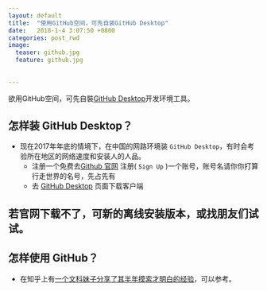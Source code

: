 ```yaml
---
layout: default
title:  "使用GitHub空间，可先自装GitHub Desktop"
date:   2018-1-4 3:07:50 +0800
categories: post_rwd
image:
  teaser: github.jpg
  feature: github.jpg 
  
  
---
```

欲用GitHub空间，可先自裝[GitHub Desktop][GitHub_Desktop]开发环境工具。
 
## 怎样装 GitHub Desktop？
- 现在2017年年底的情境下，在中国的网路环境装 `GitHub Desktop`，有时会考验所在地区的网络速度和安装人的人品。
    - 注册一个免费去[Github 官网][Github官网] 注册( `Sign Up` )一个账号，账号名请你你打算行走世界的名号，先占先有
    - 去 [GitHub Desktop][GitHub_Desktop] 页面下载客户端 
 
## 若官网下载不了，可新的离线安装版本，或找朋友们试试。
 
## 怎样使用 GitHub？
- 在知乎上有[一个文科妹子分享了其半年摸索才明白的经验][文科妹子用GitHub]，可以参考。
 
[GitHub_Desktop]: https://desktop.github.com/
[Github官网]: https://github.com/
[文科妹子用GitHub]: https://www.zhihu.com/question/20070065 


